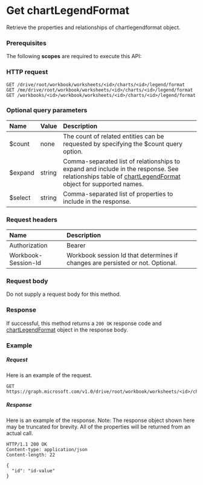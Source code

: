 # Get chartLegendFormat

Retrieve the properties and relationships of chartlegendformat object.
### Prerequisites
The following **scopes** are required to execute this API: 
### HTTP request
<!-- { "blockType": "ignored" } -->
```http
GET /drive/root/workbook/worksheets/<id>/charts/<id>/legend/format
GET /me/drive/root/workbook/worksheets/<id>/charts/<id>/legend/format
GET /workbooks/<id>/workbook/worksheets/<id>/charts/<id>/legend/format
```
### Optional query parameters
|Name|Value|Description|
|:---------------|:--------|:-------|
|$count|none|The count of related entities can be requested by specifying the $count query option.|
|$expand|string|Comma-separated list of relationships to expand and include in the response. See relationships table of [chartLegendFormat](../resources/chartlegendformat.md) object for supported names. |
|$select|string|Comma-separated list of properties to include in the response.|

### Request headers
| Name      |Description|
|:----------|:----------|
| Authorization  | Bearer <code>|
| Workbook-Session-Id  | Workbook session Id that determines if changes are persisted or not. Optional.|

### Request body
Do not supply a request body for this method.
### Response
If successful, this method returns a `200 OK` response code and [chartLegendFormat](../resources/chartlegendformat.md) object in the response body.
### Example
##### Request
Here is an example of the request.
<!-- {
  "blockType": "request",
  "name": "get_chartlegendformat"
}-->
```http
GET https://graph.microsoft.com/v1.0/drive/root/workbook/worksheets/<id>/charts/<id>/legend/format
```
##### Response
Here is an example of the response. Note: The response object shown here may be truncated for brevity. All of the properties will be returned from an actual call.
<!-- {
  "blockType": "response",
  "truncated": true,
  "@odata.type": "microsoft.graph.chartLegendFormat"
} -->
```http
HTTP/1.1 200 OK
Content-type: application/json
Content-length: 22

{
  "id": "id-value"
}
```

<!-- uuid: 8fcb5dbc-d5aa-4681-8e31-b001d5168d79
2015-10-25 14:57:30 UTC -->
<!-- {
  "type": "#page.annotation",
  "description": "Get chartLegendFormat",
  "keywords": "",
  "section": "documentation",
  "tocPath": ""
}-->